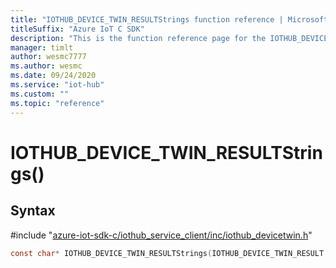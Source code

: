 ```yaml
---                             
title: "IOTHUB_DEVICE_TWIN_RESULTStrings function reference | Microsoft Docs" 
titleSuffix: "Azure IoT C SDK"            
description: "This is the function reference page for the IOTHUB_DEVICE_TWIN_RESULTStrings() function in the Azure IoT C SDK. This SDK is used with Azure IoT Hub and Azure IoT Hub Device Provisioning Service"            
manager: timlt                 
author: wesmc7777              
ms.author: wesmc               
ms.date: 09/24/2020                    
ms.service: "iot-hub"             
ms.custom: ""                
ms.topic: "reference"        
---                            
```


# IOTHUB_DEVICE_TWIN_RESULTStrings()

## Syntax

\#include "[azure-iot-sdk-c/iothub_service_client/inc/iothub_devicetwin.h](../iothub-devicetwin-h.md)"  
```C
const char* IOTHUB_DEVICE_TWIN_RESULTStrings(IOTHUB_DEVICE_TWIN_RESULT  value);
```

